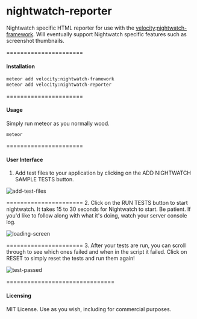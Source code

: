 nightwatch-reporter
======================

Nightwatch specific HTML reporter for use with the [velocity](http://velocity.meteor.com):[nightwatch-framework](https://github.com/meteor-velocity/nightwatch-framework).  Will eventually support Nightwatch specific features such as screenshot thumbnails.

======================
#### Installation

````sh
meteor add velocity:nightwatch-framework
meteor add velocity:nightwatch-reporter
````

======================
#### Usage
 
Simply run meteor as you normally wood.

````
meteor
````
 
======================
#### User Interface  

1.  Add test files to your application by clicking on the ADD NIGHTWATCH SAMPLE TESTS button. 

![add-test-files](https://raw.githubusercontent.com/meteor-velocity/nightwatch-reporter/master/screenshots/add-test-files.jpg)

======================
2.  Click on the RUN TESTS button to start nightwatch.  It takes 15 to 30 seconds for Nightwatch to start.  Be patient.  If you'd like to follow along with what it's doing, watch your server console log.

![loading-screen](https://raw.githubusercontent.com/meteor-velocity/nightwatch-reporter/master/screenshots/loading-screen.jpg)

======================
3.  After your tests are run, you can scroll through to see which ones failed and when in the script it failed.  Click on RESET to simply reset the tests and run them again!

![test-passed](https://raw.githubusercontent.com/meteor-velocity/nightwatch-reporter/master/screenshots/tests-passed.png)



===============================
#### Licensing

MIT License. Use as you wish, including for commercial purposes.
